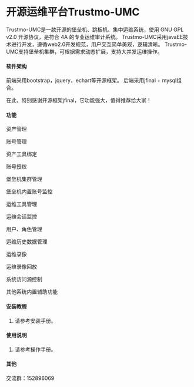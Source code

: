 # 开源运维平台Trustmo-UMC 

Trustmo-UMC是一款开源的堡垒机、跳板机、集中运维系统，使用 GNU GPL v2.0 开源协议，是符合 4A 的专业运维审计系统。
Trustmo-UMC采用javaEE技术进行开发，遵循web2.0开发规范，用户交互简单美观，逻辑清晰。
Trustmo-UMC支持堡垒机集群，可根据需求动态扩展，支持大并发运维操作。

#### 软件架构

前端采用bootstrap，jquery，echart等开源框架。
后端采用jfinal + mysql组合。

在此，特别感谢开源框架jfinal，它功能强大，值得推荐给大家！

#### 功能

资产管理

账号管理

资产工具绑定

账号授权

堡垒机集群管理

堡垒机内置账号监控

运维工具管理

运维会话监控

用户、角色管理

运维历史数据管理

运维录像

运维录像回放

系统访问源控制

其他系统内置辅助功能

#### 安装教程

1. 请参考安装手册。

#### 使用说明

1. 请参考操作手册。


#### 其他

交流群：152896069



